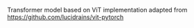 Transformer model based on ViT implementation adapted from https://github.com/lucidrains/vit-pytorch
